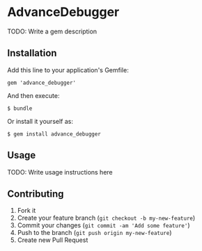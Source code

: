 # AdvanceDebugger

TODO: Write a gem description

## Installation

Add this line to your application's Gemfile:

    gem 'advance_debugger'

And then execute:

    $ bundle

Or install it yourself as:

    $ gem install advance_debugger

## Usage

TODO: Write usage instructions here

## Contributing

1. Fork it
2. Create your feature branch (`git checkout -b my-new-feature`)
3. Commit your changes (`git commit -am 'Add some feature'`)
4. Push to the branch (`git push origin my-new-feature`)
5. Create new Pull Request
